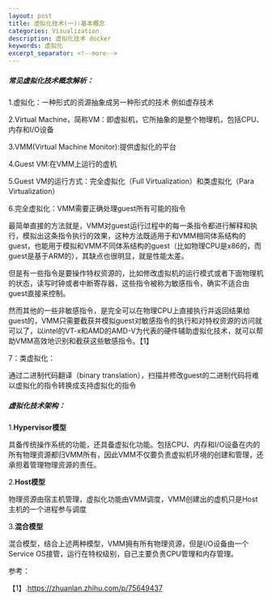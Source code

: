 ```yaml
---
layout: post
title: 虚拟化技术(一):基本概念
categories: Visualization
description: 虚拟化技术 docker 
keywords: 虚拟化  
excerpt_separator: <!--more-->
---
```


##### 常见虚拟化技术概念解析：

1.虚拟化：一种形式的资源抽象成另一种形式的技术 例如虚存技术

2.Virtual Machine，简称VM：即虚拟机，它所抽象的是整个物理机，包括CPU、内存和I/O设备

3.VMM(Virtual Machine Monitor):提供虚拟化的平台

4.Guest VM:在VMM上运行的虚机

5.Guest VM的运行方式：完全虚拟化（Full Virtualization）和类虚拟化（Para Virtualization）

6.完全虚拟化：VMM需要正确处理guest所有可能的指令

<!--more-->

​	最简单直接的方法就是，VMM对guest运行过程中的每一条指令都进行解释和执行，模拟出这条指令执行的效果，这种方法既适用于和VMM相同体系结构的guest，也能用于模拟和VMM不同体系结构的guest（比如物理CPU是x86的，而guest是基于ARM的），其缺点也很明显，就是性能太差。

​	但是有一些指令是要操作特权资源的，比如修改虚拟机的运行模式或者下面物理机的状态，读写时钟或者中断寄存器，这些指令被称为敏感指令，确实不适合由guest直接来控制。

​	然而其他的一些非敏感指令，是完全可以在物理CPU上直接执行并返回结果给guest的，VMM只需要截获并模拟guest对敏感指令的执行和对特权资源的访问就可以了，以intel的VT-x和AMD的AMD-V为代表的硬件辅助虚拟化技术，就可以帮助VMM高效地识别和截获这些敏感指令。【1】

7：类虚拟化：

通过二进制代码翻译（binary translation），扫描并修改guest的二进制代码将难以虚拟化的指令转换成支持虚拟化的指令

##### 虚拟化技术架构：

1.**Hypervisor模型**

具备传统操作系统的功能，还具备虚拟化功能。包括CPU、内存和I/O设备在内的所有物理资源都归VMM所有，因此VMM不仅要负责虚拟机环境的创建和管理，还承担着管理物理资源的责任。

2.**Host模型**

物理资源由宿主机管理，虚拟化功能由VMM调度，VMM创建出的虚机只是Host主机的一个进程参与调度

3.**混合模型**

混合模型，结合上述两种模型，VMM拥有所有物理资源，但是I/O设备由一个Service OS接管，运行在特权级别，自己主要负责CPU管理和内存管理。

参考：

【1】.https://zhuanlan.zhihu.com/p/75649437

